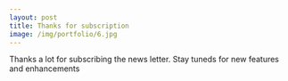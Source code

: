 ```yaml
---
layout: post
title: Thanks for subscription
image: /img/portfolio/6.jpg
---
```


Thanks a lot for subscribing the news letter. Stay tuneds for new features and enhancements